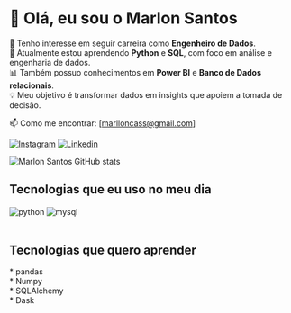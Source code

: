 # 👋 Olá, eu sou o Marlon Santos  

🎯 Tenho interesse em seguir carreira como **Engenheiro de Dados**.  
🌱 Atualmente estou aprendendo **Python** e **SQL**, com foco em análise e engenharia de dados.  
📊 Também possuo conhecimentos em **Power BI** e **Banco de Dados relacionais**.  
💡 Meu objetivo é transformar dados em insights que apoiem a tomada de decisão.  

📫 Como me encontrar: [marlloncass@gmail.com]

[![Instagram](https://img.shields.io/badge/Instagram-E4405F?style=for-the-badge&logo=instagram&logoColor=white)](https://www.instagram.com/mca_santoss/)
[![Linkedin](https://img.shields.io/badge/LinkedIn-0077B5?style=for-the-badge&logo=linkedin&logoColor=white)](https://www.linkedin.com/in/marlloncas/)

![Marlon Santos GitHub stats](https://github-readme-stats.vercel.app/api?username=marlloncas&show_icons=true&theme=tokyonight)

## Tecnologias que eu uso no meu dia

<div style="display: inline_block">
  <img align="center" alt="python" src="https://img.shields.io/badge/Python-14354C?style=for-the-badge&logo=python&logoColor=white" />
  <img align="center" alt="mysql" src="https://img.shields.io/badge/MySQL-00000F?style=for-the-badge&logo=mysql&logoColor=white" />  
    
</div><br/>

## Tecnologias que quero aprender

<div style="display: inline_block">
  * pandas <br>
  * Numpy<br>
  * SQLAlchemy<br>
  * Dask<br>

</div><br/>
